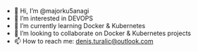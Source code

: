 - 👋 Hi, I’m @majorku5anagi
- 👀 I’m interested in DEVOPS
- 🌱 I’m currently learning Docker & Kubernetes
- 💞️ I’m looking to collaborate on Docker & Kubernetes projects
- 📫 How to reach me: denis.turalic@outlook.com

<!---
majorku5anagi/majorku5anagi is a ✨ special ✨ repository because its `README.md` (this file) appears on your GitHub profile.
You can click the Preview link to take a look at your changes.
--->

